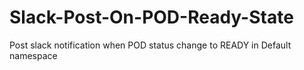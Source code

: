 # Slack-Post-On-POD-Ready-State
Post slack notification when POD status change to READY in Default namespace
